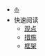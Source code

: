 - [:boat:](entertainment/book/README.md)
- 快速阅读
  - [观点](entertainment/book/quick-reading/opinion.md)
  - [措施](entertainment/book/quick-reading/action.md)
  - [框架](entertainment/book/quick-reading/frame.md)
